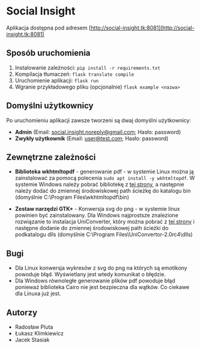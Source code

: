 # Social Insight 

Aplikacja dostępna pod adresem [http://social-insight.tk:8081](http://social-insight.tk:8081)


## Sposób uruchomienia
1. Instalowanie zależności: `pip install -r requirements.txt`
2. Kompilacja tłumaczeń: `flask translate compile`
3. Uruchomienie aplikacji: `flask run`
4. Wgranie przykładowego pliku (opcjonalnie) `flask example <nazwa>`


## Domyślni użytkownicy
Po uruchomieniu aplikacji zawsze tworzeni są dwaj domyślni użytkownicy:
- **Admin** (Email: social.insight.noreply@gmail.com; Hasło: password)
- **Zwykły użytkownik** (Email: user@test.com; Hasło: password)


## Zewnętrzne zależności
- **Biblioteka wkhtmltopdf** - generowanie pdf - w systemie Linux można ją zainstalować za pomocą polecenia `sudo apt install -y wkhtmltopdf`.
W systemie Windows należy pobrać bibliotekę z [tej strony](https://wkhtmltopdf.org/downloads.html), 
a następnie należy dodać do zmiennej środowiskowej path ścieżkę do katalogu bin (domyślnie C:\Program Files\wkhtmltopdf\bin)

- **Zestaw narzędzi GTK+** - Konwersja svg do png - w systemie linux powinien być zainstalowany.
Dla Windows najprostsze znalezione rozwiązanie to instalacja UniConverter, który można pobrać z
[tej strony](https://downloads.sk1project.net/uniconvertor/2.0rc4/uniconvertor-2.0rc4-win64_headless.msi)
i następne dodanie do zmiennej środowiskowej path ścieżki do podkatalogu dlls
(domyślnie C:\Program Files\UniConvertor-2.0rc4\dlls)


## Bugi

- Dla Linux konwersja wykresów z svg do png na których są emotikony powoduje błąd. Wyświetlany jest wtedy komunikat o błędzie.
- Dla Windows równoległe generowanie plików pdf powoduje błąd ponieważ biblioteka Cairo nie jest bezpieczna dla wątków. Co ciekawe dla Linuxa już jest.

## Autorzy
- Radosław Pluta
- Łukasz Klimkiewicz
- Jacek Stasiak
